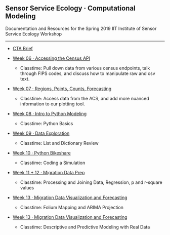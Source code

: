 ## Sensor Service Ecology · Computational Modeling 

Documentation and Resources for the Spring 2019 IIT Institute of Sensor Service Ecology Workshop

-----

- [CTA Brief](week05/readme.md)

- [Week 06 · Accessing the Census API](week06/readme.md) 	
	- Classtime: Pull down data from various census endpoints, talk through FIPS codes, and discuss how to manipulate raw and csv text.

- [Week 07 · Regions, Points, Counts, Forecasting](week07/readme.md) 	
	- Classtime: Access data from the ACS, and add more nuanced information to our plotting tool.

- [Week 08 · Intro to Python Modeling](week08/readme.md) 	
	- Classtime: Python Basics

- [Week 09 · Data Exploration](week09/readme.md) 	
	- Classtime: List and Dictionary Review

- [Week 10 · Python Bikeshare](week10/readme.md) 	
	- Classtime: Coding a Simulation

- [Week 11 + 12 · Migration Data Prep](week11/readme.md) 	
	- Classtime: Processing and Joining Data, Regression, p and r-square values
	
- [Week 13 · Migration Data Visualization and Forecasting](week13/readme.md) 	
	- Classtime: Folium Mapping and ARIMA Projection

- [Week 13 · Migration Data Visualization and Forecasting](week14/readme.md) 	
	- Classtime: Descriptive and Predictive Modeling with Real Data

